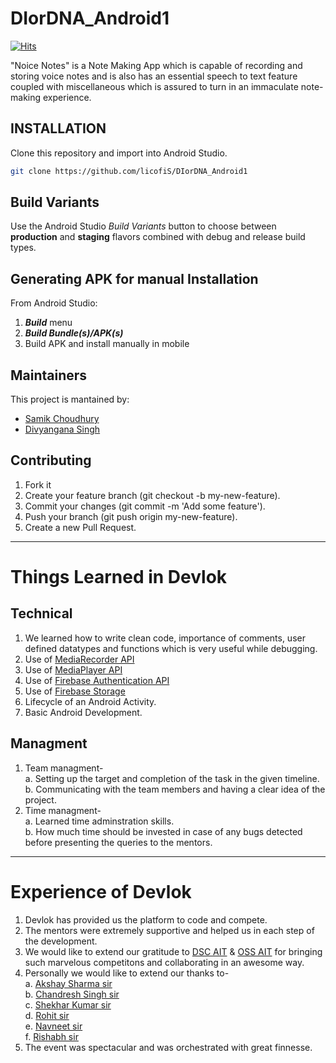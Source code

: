 
# DIorDNA_Android1

[![Hits](https://hits.seeyoufarm.com/api/count/incr/badge.svg?url=https%3A%2F%2Fgithub.com%2FlicofiS%2FDIorDNA_Android1&count_bg=%23109BEF&title_bg=%233B3636&icon=dev-dot-to.svg&icon_color=%23E7E7E7&title=lok&edge_flat=false)](https://github.com/licofiS/DIorDNA_Android1/)

"Noice Notes" is a Note Making App which is capable of recording and storing voice notes and is also has an essential speech to text feature coupled with miscellaneous which is assured to turn in an immaculate note-making experience.   

## INSTALLATION
Clone this repository and import into Android Studio. 
```bash
git clone https://github.com/licofiS/DIorDNA_Android1
```
## Build Variants 
Use the Android Studio *Build Variants* button to choose between **production** and **staging** flavors combined with debug and release build types.
## Generating APK for manual Installation
From Android Studio:
1. ***Build*** menu
2. ***Build Bundle(s)/APK(s)***
3. Build APK and install manually in mobile 

## Maintainers
This project is mantained by:
* [Samik Choudhury](http://github.com/licofiS)
* [Divyangana Singh](https://github.com/div-yangana)

## Contributing
1. Fork it
2. Create your feature branch (git checkout -b my-new-feature).
3. Commit your changes (git commit -m 'Add some feature').
4. Push your branch (git push origin my-new-feature).
5. Create a new Pull Request.

<hr>

# Things Learned in Devlok

## Technical
1. We learned how to write clean code, importance of comments, user defined datatypes and functions which is very useful while debugging.
3. Use of [MediaRecorder API](https://developer.android.com/reference/kotlin/android/media/MediaRecorder)
4. Use of [MediaPlayer API](https://developer.android.com/reference/kotlin/android/media/MediaPlayer)
5. Use of [Firebase Authentication API](https://firebase.google.com/docs/auth)
6. Use of [Firebase Storage](https://firebase.google.com/docs/storage/android/start)
7. Lifecycle of an Android Activity.
8. Basic Android Development.

## Managment
1. Team managment- <br>
    a. Setting up the target and completion of the task in the given timeline. <br>
    b. Communicating with the team members and having a clear idea of the project. <br>
2. Time managment- <br>
    a. Learned time adminstration skills. <br>
    b. How much time should be invested in case of any bugs detected before presenting the queries to the mentors. <br>

<hr>

# Experience of Devlok

1. Devlok has provided us the platform to code and compete.
2. The mentors were extremely supportive and helped us in each step of the development.
3. We would like to extend our gratitude to [DSC AIT](https://github.com/DSC-AIT-Pune) & [OSS AIT](https://github.com/aitoss) for bringing such marvelous competitons and collaborating in an awesome way.
4. Personally we would like to extend our thanks to- <br>
    a. [Akshay Sharma sir](https://github.com/AkshaySharma008) <br>
    b. [Chandresh Singh sir](https://github.com/The-Pascal) <br>
    c. [Shekhar Kumar sir](https://github.com/The-Anton) <br>
    d. [Rohit sir](https://github.com/The-Fuse) <br>
    e. [Navneet sir](https://github.com/MIDAS1901)<br>
    f. [Rishabh sir](https://github.com/xerycks) <br>
5. The event was spectacular and was orchestrated with great finnesse.


